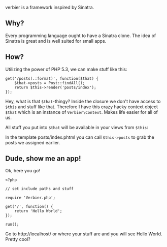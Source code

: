verbier is a framework inspired by Sinatra.

## Why?
Every programming language ought to have a Sinatra clone.
The idea of Sinatra is great and is well suited for small apps.

## How?
Utilizing the power of PHP 5.3, we can make stuff like this:

	get('/posts(.:format)', function($that) {
		$that->posts = Post::findAll();
		return $this->render('posts/index');
	});
	
Hey, what is that `$that`-thingy? Inside the closure we don't have access to `$this` and stuff like that. Therefore I have this crazy hacky context object `$that` which is an instance of `Verbier\Context`.  Makes life easier for all of us.

All stuff you put into `$that` will be available in your views from `$this`:

In the template posts/index.phtml you can call `$this->posts` to grab the posts we assigned earlier.

## Dude, show me an app!
Ok, here you go!

	<?php
	
	// set include paths and stuff
	
	require 'Verbier.php';
	
	get('/', function() {
		return 'Hello World';
	});
	
	run();

Go to http://localhost/ or where your stuff are and you will see Hello World. Pretty cool?